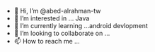 - 👋 Hi, I’m @abed-alrahman-tw
- 👀 I’m interested in ... Java
- 🌱 I’m currently learning ...android devlopment
- 💞️ I’m looking to collaborate on ...
- 📫 How to reach me ...

<!---
abed-alrahman-tw/abed-alrahman-tw is a ✨ special ✨ repository because its `README.md` (this file) appears on your GitHub profile.
You can click the Preview link to take a look at your changes.
--->
